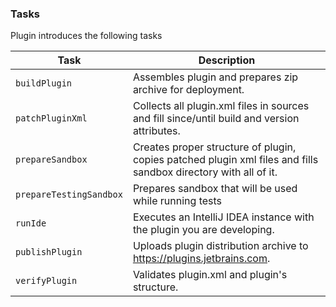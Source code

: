### Tasks

Plugin introduces the following tasks

| **Task** | **Description** |
| -------- | --------------- |
| `buildPlugin`           | Assembles plugin and prepares zip archive for deployment. |
| `patchPluginXml`        | Collects all plugin.xml files in sources and fill since/until build and version attributes. |
| `prepareSandbox`        | Creates proper structure of plugin, copies patched plugin xml files and fills sandbox directory with all of it. |
| `prepareTestingSandbox` | Prepares sandbox that will be used while running tests |
| `runIde`                | Executes an IntelliJ IDEA instance with the plugin you are developing. |
| `publishPlugin`         | Uploads plugin distribution archive to https://plugins.jetbrains.com. |
| `verifyPlugin`          | Validates plugin.xml and plugin's structure. |
